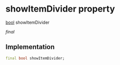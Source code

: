 


# showItemDivider property






[bool](https://api.flutter.dev/flutter/dart-core/bool-class.html) showItemDivider
  
_final_






## Implementation

```dart
final bool showItemDivider;


```







